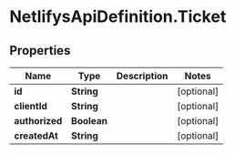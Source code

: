 # NetlifysApiDefinition.Ticket

## Properties
Name | Type | Description | Notes
------------ | ------------- | ------------- | -------------
**id** | **String** |  | [optional] 
**clientId** | **String** |  | [optional] 
**authorized** | **Boolean** |  | [optional] 
**createdAt** | **String** |  | [optional] 


